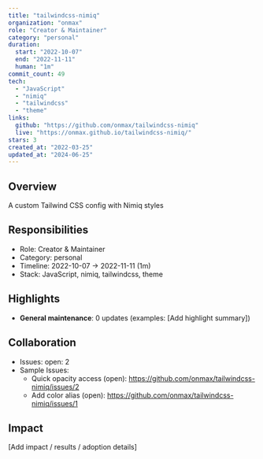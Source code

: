 ```yaml
---
title: "tailwindcss-nimiq"
organization: "onmax"
role: "Creator & Maintainer"
category: "personal"
duration:
  start: "2022-10-07"
  end: "2022-11-11"
  human: "1m"
commit_count: 49
tech:
  - "JavaScript"
  - "nimiq"
  - "tailwindcss"
  - "theme"
links:
  github: "https://github.com/onmax/tailwindcss-nimiq"
  live: "https://onmax.github.io/tailwindcss-nimiq/"
stars: 3
created_at: "2022-03-25"
updated_at: "2024-06-25"
---
```

## Overview
A custom Tailwind CSS config with Nimiq styles

## Responsibilities
- Role: Creator & Maintainer
- Category: personal
- Timeline: 2022-10-07 -> 2022-11-11 (1m)
- Stack: JavaScript, nimiq, tailwindcss, theme

## Highlights
- **General maintenance**: 0 updates (examples: [Add highlight summary])

## Collaboration
- Issues: open: 2
- Sample Issues:
  - Quick opacity access (open): https://github.com/onmax/tailwindcss-nimiq/issues/2
  - Add color alias (open): https://github.com/onmax/tailwindcss-nimiq/issues/1

## Impact
[Add impact / results / adoption details]
